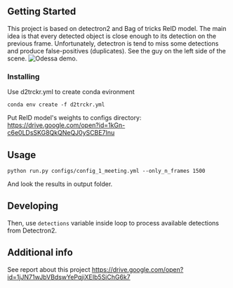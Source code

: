 ## Getting Started

This project is based on detectron2 and Bag of tricks ReID model. The main idea is that every detected object is close enough to its detection on the previous frame. Unfortunately, detectron is tend to miss some detections and produce false-positives (duplicates). See the guy on the left side of the scene.
![Odessa demo](output/demo.gif).

### Installing

Use d2trckr.yml to create conda evironment 

```
conda env create -f d2trckr.yml
```

Put ReID model's weights to configs directory:
https://drive.google.com/open?id=1kGn-c6e0LDsSKG8QkQNeQJ0ySCBE7Inu

## Usage

```
python run.py configs/config_1_meeting.yml --only_n_frames 1500

```

And look the results in output folder.

## Developing

Then, use `detections` variable inside loop to process available detections from Detectron2.

## Additional info

See report about this project
https://drive.google.com/open?id=1jJN71wJbVBdswYePqjiXEIb5SiChG6k7
